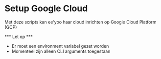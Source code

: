 ﻿# Setup Google Cloud

Met deze scripts kan ee'yoo haar cloud inrichten op Google Cloud Platform (GCP)

*** Let op ***
- Er moet een environment variabel gezet worden
- Momenteel zijn alleen CLI arguments toegestaan
